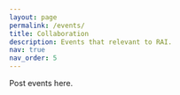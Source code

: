 ```yaml
---
layout: page
permalink: /events/
title: Collaboration
description: Events that relevant to RAI.
nav: true
nav_order: 5
---
```


Post events here.
